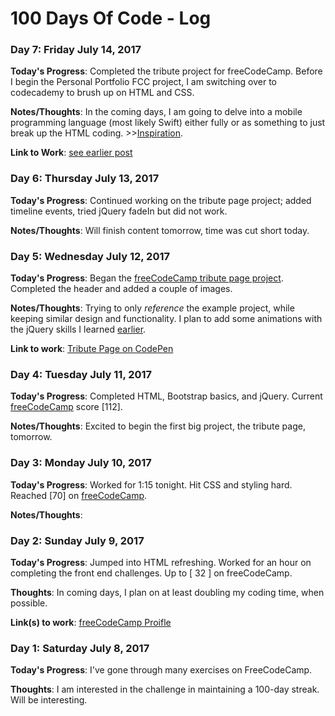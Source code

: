 # 100 Days Of Code - Log

### Day 7: Friday July 14, 2017

**Today's Progress**: Completed the tribute project for freeCodeCamp. Before I begin the Personal Portfolio FCC project, I am switching over to codecademy to brush up on HTML and CSS.

**Notes/Thoughts**: In the coming days, I am going to delve into a mobile programming language (most likely Swift) either fully or as something to just break up the HTML coding. >>[Inspiration](http://samvlu.com/).

**Link to Work**: [see earlier post](#day-5-wednesday-july-12-2017)

### Day 6: Thursday July 13, 2017

**Today's Progress**: Continued working on the tribute page project; added timeline events, tried jQuery fadeIn but did not work. 

**Notes/Thoughts**: Will finish content tomorrow, time was cut short today.

### Day 5: Wednesday July 12, 2017

**Today's Progress**: Began the [freeCodeCamp tribute page project](https://www.freecodecamp.org/challenges/build-a-tribute-page). Completed the header and added a couple of images. 

**Notes/Thoughts**: Trying to only *reference* the example project, while keeping similar design and functionality. I plan to add some animations with the jQuery skills I learned [earlier](https://www.freecodecamp.org/challenges/target-elements-by-id-using-jquery).

**Link to work**: [Tribute Page on CodePen](https://codepen.io/currlo/full/OgdNvw)

### Day 4: Tuesday July 11, 2017

**Today's Progress**: Completed HTML, Bootstrap basics, and jQuery. Current [freeCodeCamp](https://www.freecodecamp.org/currlo) score [112].

**Notes/Thoughts**: Excited to begin the first big project, the tribute page, tomorrow.

### Day 3: Monday July 10, 2017

**Today's Progress**: Worked for 1:15 tonight. Hit CSS and styling hard. Reached [70] on [freeCodeCamp](https://www.freecodecamp.org/currlo).

**Notes/Thoughts**:

### Day 2: Sunday July 9, 2017

**Today's Progress**: Jumped into HTML refreshing. Worked for an hour on completing the front end challenges. Up to [ 32 ] on freeCodeCamp.

**Thoughts**: In coming days, I plan on at least doubling my coding time, when possible.

**Link(s) to work**: [freeCodeCamp Proifle](https://www.freecodecamp.org/currlo)

### Day 1: Saturday July 8, 2017

**Today's Progress**: I've gone through many exercises on FreeCodeCamp.

**Thoughts**: I am interested in the challenge in maintaining a 100-day streak. Will be interesting.
